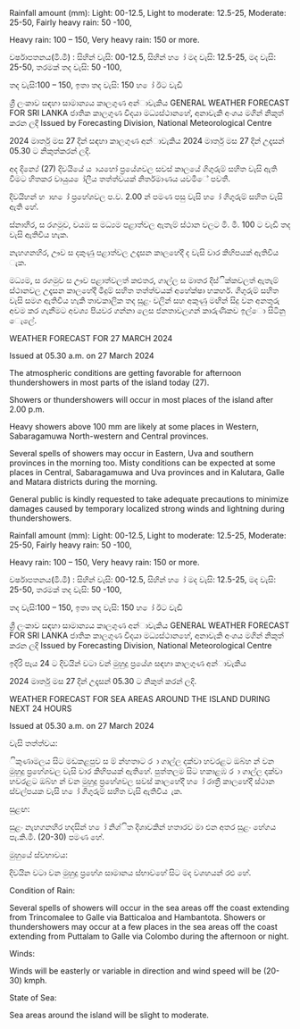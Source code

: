 Rainfall amount (mm): Light: 00-12.5, Light to moderate: 12.5-25, Moderate: 25-50, Fairly heavy rain: 50 -100,

Heavy rain: 100 – 150, Very heavy rain: 150 or more.

වර්ෂාපතනය(මි.මී) : සිහින් වැසි: 00-12.5, සිහින් හ ෝ මද වැසි: 12.5-25, මද වැසි: 25-50, තරමක් තද වැසි: 50 -100,

තද වැසි:100 – 150, ඉතා තද වැසි: 150 හ ෝ ඊට වැඩි

ශ්‍රී ලංකාව සඳහා සාමාන්‍යය කාලගුණ අන්‍ාවැකිය GENERAL WEATHER FORECAST FOR SRI LANKA ජාතික කාලගුණ විදයා මධ්‍යස්ථානහේ, අනාවැකි අංශය මගින් නිකුත් කරන ලදි Issued by Forecasting Division, National Meteorological Centre

2024 මාර්තු මස 27 දින්‍ සඳහා කාලගුණ අන්‍ාවැකිය 2024 මාර්තු මස 27 දින්‍ උදෑසන්‍ 05.30 ට නිකුත්කරන්‍ ලදි.

අද දින්‍යේ (27) දිවයියේ ය ායහෝ ප්‍රයේශවල සවස් කාලයේ ගිගුරුම් සහිත වැසි ඇති වීමට හිතකර වායුය ෝලීය තත්ත්වයක් නිර්තමාණය යවමිේ පවතී.

දිවයිහන් හ ාහ ෝ ප්‍රහේශවල ප.ව. 2.00 න් පමණ පසු වැසි හ ෝ ගිගුරුම් සහිත වැසි ඇති හේ.

ස්නාහිර, ස රගමුව, වයඹ ස මධ්‍යම පළාත්වල ඇතැම් ස්ථාන වලට මි. මී. 100 ට වැඩි තද වැසි ඇතිවිය හැක.

නැහගනහිර, ඌව ස දකුණු පළාත්වල උදෑසන කාලහේදී ද වැසි වාර කිහිපයක් ඇතිවිය ැක.

මධ්‍යම, ස රගමුව ස ඌව පළාත්වලත් කළුතර, ගාල්ල ස මාතර දිස්ික්කවලත් ඇතැම් ස්ථානවල උදෑසන කාලහේදී මීදුම් සහිත තත්ත්වයක් අහේක්ෂා හකහර්. ගිගුරුම් සහිත වැසි සමග ඇතිවිය හැකි තාවකාලික තද සුළං වලින් සහ අකුණු මඟින් සිදු වන අනතුරු අවම කර ගැනීමට අවශ්‍ය පියවර ගන්නා ලෙස ජනතාවලගන් කාරුණිකව ඉල්ො සිටිනු ෙැලේ.

WEATHER FORECAST FOR 27 MARCH 2024

Issued at 05.30 a.m. on 27 March 2024

The atmospheric conditions are getting favorable for afternoon thundershowers in most parts of the island today (27).

Showers or thundershowers will occur in most places of the island after 2.00 p.m.

Heavy showers above 100 mm are likely at some places in Western, Sabaragamuwa North-western and Central provinces.

Several spells of showers may occur in Eastern, Uva and southern provinces in the morning too. Misty conditions can be expected at some places in Central, Sabaragamuwa and Uva provinces and in Kalutara, Galle and Matara districts during the morning.

General public is kindly requested to take adequate precautions to minimize damages caused by temporary localized strong winds and lightning during thundershowers.

Rainfall amount (mm): Light: 00-12.5, Light to moderate: 12.5-25, Moderate: 25-50, Fairly heavy rain: 50 -100,

Heavy rain: 100 – 150, Very heavy rain: 150 or more.

වර්ෂාපතනය(මි.මී) : සිහින් වැසි: 00-12.5, සිහින් හ ෝ මද වැසි: 12.5-25, මද වැසි: 25-50, තරමක් තද වැසි: 50 -100,

තද වැසි:100 – 150, ඉතා තද වැසි: 150 හ ෝ ඊට වැඩි

ශ්‍රී ලංකාව සඳහා සාමාන්‍යය කාලගුණ අන්‍ාවැකිය GENERAL WEATHER FORECAST FOR SRI LANKA ජාතික කාලගුණ විදයා මධ්‍යස්ථානහේ, අනාවැකි අංශය මගින් නිකුත් කරන ලදි Issued by Forecasting Division, National Meteorological Centre

ඉදිරි පැය 24 ට දිවයින්‍ වටා වන්‍ මුහුදු ප්‍රයේශ සඳහා කාලගුණ අන්‍ාවැකිය

2024 මාර්තු මස 27 දින්‍ උදෑසන්‍ 05.30 ට නිකුත් කරන්‍ ලදි.

WEATHER FORECAST FOR SEA AREAS AROUND THE ISLAND DURING NEXT 24 HOURS

Issued at 05.30 a.m. on 27 March 2024

වැසි තත්ත්වය:

ිකුණාමලය සිට මඩකළපුව ස ම් න්හතාට ර ා ගාල්ල දක්වා හවරළට ඔබ්හ න් වන මුහුදු ප්‍රහේශවල වැසි වාර කිහිපයක් ඇතිහේ. පුත්තලම සිට හකාළඹ ර ා ගාල්ල දක්වා හවරළට ඔබ්හ න් වන මුහුදු ප්‍රහේශවල සවස් කාලහේදී හ ෝ රාත්‍රී කාලහේදී ස්ථාන ස්වල්පයක වැසි හ ෝ ගිගුරුම් සහිත වැසි ඇතිවිය ැක.

සුළඟ:

සුළං නැහගනහිර හදසින් හ ෝ නිශ්ිත දිශාවකින් හතාරව මා එන අතර සුළං හේගය පැ.කි.මී. (20-30) පමණ හේ.

මුහුයේ ස්වභාවය:

දිවයින වටා වන මුහුදු ප්‍රහේශ සාමානය ස්භාවහේ සිට මද වශහයන් රළු හේ.

Condition of Rain:

Several spells of showers will occur in the sea areas off the coast extending from Trincomalee to Galle via Batticaloa and Hambantota. Showers or thundershowers may occur at a few places in the sea areas off the coast extending from Puttalam to Galle via Colombo during the afternoon or night.

Winds:

Winds will be easterly or variable in direction and wind speed will be (20-30) kmph.

State of Sea:

Sea areas around the island will be slight to moderate.